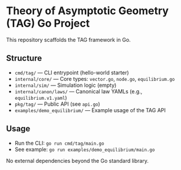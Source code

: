 # Theory of Asymptotic Geometry (TAG) Go Project

This repository scaffolds the TAG framework in Go.

## Structure

- `cmd/tag/` — CLI entrypoint (hello-world starter)
- `internal/core/` — Core types: `vector.go`, `node.go`, `equilibrium.go`
- `internal/sim/` — Simulation logic (empty)
- `internal/canon/laws/` — Canonical law YAMLs (e.g., `equilibrium.v1.yaml`)
- `pkg/tag/` — Public API (see `api.go`)
- `examples/demo_equilibrium/` — Example usage of the TAG API

## Usage

- Run the CLI: `go run cmd/tag/main.go`
- See example: `go run examples/demo_equilibrium/main.go`

No external dependencies beyond the Go standard library.

